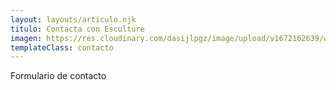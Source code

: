 ```yaml
---
layout: layouts/articulo.njk
titulo: Contacta con Esculture
imagen: https://res.cloudinary.com/dasijlpgz/image/upload/v1672162639/web/contacto.jpg
templateClass: contacto
---
```


Formulario de contacto
